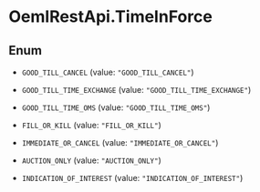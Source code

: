 # OemlRestApi.TimeInForce

## Enum


* `GOOD_TILL_CANCEL` (value: `"GOOD_TILL_CANCEL"`)

* `GOOD_TILL_TIME_EXCHANGE` (value: `"GOOD_TILL_TIME_EXCHANGE"`)

* `GOOD_TILL_TIME_OMS` (value: `"GOOD_TILL_TIME_OMS"`)

* `FILL_OR_KILL` (value: `"FILL_OR_KILL"`)

* `IMMEDIATE_OR_CANCEL` (value: `"IMMEDIATE_OR_CANCEL"`)

* `AUCTION_ONLY` (value: `"AUCTION_ONLY"`)

* `INDICATION_OF_INTEREST` (value: `"INDICATION_OF_INTEREST"`)


